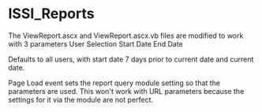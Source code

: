 # ISSI_Reports

The ViewReport.ascx and ViewReport.ascx.vb files are modified to work with 3 parameters
User Selection
Start Date
End Date

Defaults to all users, with start date 7 days prior to current date and current date.

Page Load event sets the report query module setting so that the parameters are used.  This won't work with URL parameters because 
the settings for it via the module are not perfect.
